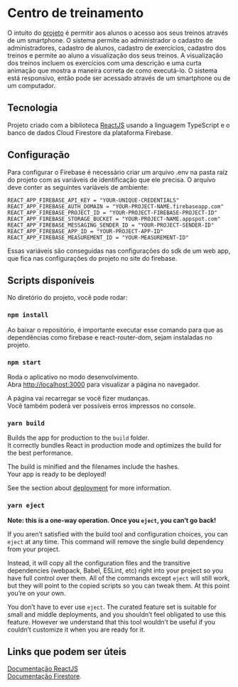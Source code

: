 # Centro de treinamento
O intuito do [projeto](https://youtu.be/QdSN8p3g_3U) é permitir aos alunos o acesso aos seus treinos através de um smartphone. O sistema permite ao administrador o cadastro de administradores, cadastro de alunos, cadastro de exercícios, cadastro dos treinos e permite ao aluno a visualização dos seus treinos. A visualização dos treinos incluem os exercícios com uma descrição e uma curta animação que mostra a maneira correta de como executá-lo. O sistema está responsivo, então pode ser acessado através de um smartphone ou de um computador.

## Tecnologia
Projeto criado com a biblioteca [ReactJS](https://create-react-app.dev/docs/getting-started) usando a linguagem TypeScript e o banco de dados Cloud Firestore da plataforma Firebase.

## Configuração

Para configurar o Firebase é necessário criar um arquivo .env na pasta raíz do projeto com as variáveis de identificação que ele precisa. O arquivo deve conter as seguintes variáveis de ambiente:
```
REACT_APP_FIREBASE_API_KEY = "YOUR-UNIQUE-CREDENTIALS"
REACT_APP_FIREBASE_AUTH_DOMAIN = "YOUR-PROJECT-NAME.firebaseapp.com"
REACT_APP_FIREBASE_PROJECT_ID = "YOUR-PROJECT-FIREBASE-PROJECT-ID"
REACT_APP_FIREBASE_STORAGE_BUCKET = "YOUR-PROJECT-NAME.appspot.com"
REACT_APP_FIREBASE_MESSAGING_SENDER_ID = "YOUR-PROJECT-SENDER-ID"
REACT_APP_FIREBASE_APP_ID = "YOUR-PROJECT-APP-ID"
REACT_APP_FIREBASE_MEASUREMENT_ID = "YOUR-MEASUREMENT-ID"
```
Essas variáveis são conseguidas nas configurações do sdk de um web app, que fica nas configurações do projeto no site do firebase.

## Scripts disponíveis

No diretório do projeto, você pode rodar:

### `npm install`

Ao baixar o repositório, é importante executar esse comando para que as dependências como firebase e react-router-dom, sejam instaladas no projeto.

### `npm start`

Roda o aplicativo no modo desenvolvimento.\
Abra [http://localhost:3000](http://localhost:3000) para visualizar a página no navegador.

A página vai recarregar se você fizer mudanças.\
Você também poderá ver possíveis erros impressos no console.

### `yarn build`

Builds the app for production to the `build` folder.\
It correctly bundles React in production mode and optimizes the build for the best performance.

The build is minified and the filenames include the hashes.\
Your app is ready to be deployed!

See the section about [deployment](https://facebook.github.io/create-react-app/docs/deployment) for more information.

### `yarn eject`

**Note: this is a one-way operation. Once you `eject`, you can’t go back!**

If you aren’t satisfied with the build tool and configuration choices, you can `eject` at any time. This command will remove the single build dependency from your project.

Instead, it will copy all the configuration files and the transitive dependencies (webpack, Babel, ESLint, etc) right into your project so you have full control over them. All of the commands except `eject` will still work, but they will point to the copied scripts so you can tweak them. At this point you’re on your own.

You don’t have to ever use `eject`. The curated feature set is suitable for small and middle deployments, and you shouldn’t feel obligated to use this feature. However we understand that this tool wouldn’t be useful if you couldn’t customize it when you are ready for it.

## Links que podem ser úteis

[Documentação ReactJS](https://create-react-app.dev/docs/getting-started) <br/>
[Documentação Firestore](https://firebase.google.com/docs/firestore/quickstart).